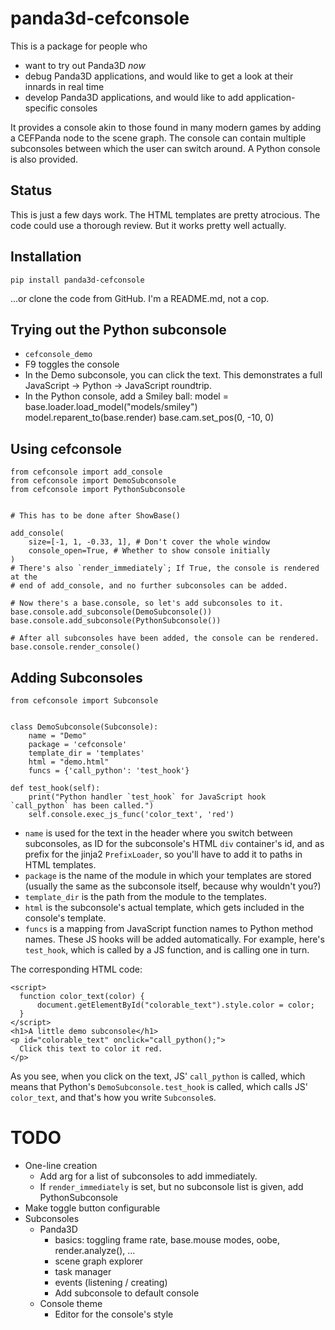 panda3d-cefconsole
==================

This is a package for people who

* want to try out Panda3D *now*
* debug Panda3D applications, and would like to get a look at their innards in
  real time
* develop Panda3D applications, and would like to add application-specific
  consoles

It provides a console akin to those found in many modern games by adding a
CEFPanda node to the scene graph. The console can contain multiple subconsoles
between which the user can switch around. A Python console is also provided.


Status
------

This is just a few days work. The HTML templates are pretty atrocious. The code
could use a thorough review. But it works pretty well actually.


Installation
------------

`pip install panda3d-cefconsole`

...or clone the code from GitHub. I'm a README.md, not a cop.


Trying out the Python subconsole
--------------------------------

* `cefconsole_demo`
* F9 toggles the console
* In the Demo subconsole, you can click the text. This demonstrates a full
  JavaScript -> Python -> JavaScript roundtrip.
* In the Python console, add a Smiley ball:
      model = base.loader.load_model("models/smiley")
      model.reparent_to(base.render)
      base.cam.set_pos(0, -10, 0)


Using cefconsole
----------------

    from cefconsole import add_console
    from cefconsole import DemoSubconsole
    from cefconsole import PythonSubconsole


    # This has to be done after ShowBase()

    add_console(
        size=[-1, 1, -0.33, 1], # Don't cover the whole window
        console_open=True, # Whether to show console initially
    )
    # There's also `render_immediately`; If True, the console is rendered at the
    # end of add_console, and no further subconsoles can be added.

    # Now there's a base.console, so let's add subconsoles to it.
    base.console.add_subconsole(DemoSubconsole())
    base.console.add_subconsole(PythonSubconsole())

    # After all subconsoles have been added, the console can be rendered.
    base.console.render_console()


Adding Subconsoles
------------------

    from cefconsole import Subconsole


    class DemoSubconsole(Subconsole):
        name = "Demo"
        package = 'cefconsole'
        template_dir = 'templates'
        html = "demo.html"
        funcs = {'call_python': 'test_hook'}

    def test_hook(self):
        print("Python handler `test_hook` for JavaScript hook `call_python` has been called.")
        self.console.exec_js_func('color_text', 'red')

* `name` is used for the text in the header where you switch between
   subconsoles, as ID for the subconsole's HTML `div` container's id, and as
   prefix for the jinja2 `PrefixLoader`, so you'll have to add it to paths in
   HTML templates.
* `package` is the name of the module in which your templates are stored
  (usually the same as the subconsole itself, because why wouldn't you?)
* `template_dir` is the path from the module to the templates.
* `html` is the subconsole's actual template, which gets included in the
  console's template.
* `funcs` is a mapping from JavaScript function names to Python method names.
  These JS hooks will be added automatically. For example, here's `test_hook`,
  which is called by a JS function, and is calling one in turn.

The corresponding HTML code:

    <script>
      function color_text(color) {
          document.getElementById("colorable_text").style.color = color;
      }
    </script>
    <h1>A little demo subconsole</h1>
    <p id="colorable_text" onclick="call_python();">
      Click this text to color it red.
    </p>

As you see, when you click on the text, JS' `call_python` is called, which
means that Python's `DemoSubconsole.test_hook` is called, which calls JS'
`color_text`, and that's how you write `Subconsole`s.


TODO
====

* One-line creation
  * Add arg for a list of subconsoles to add immediately.
  * If `render_immediately` is set, but no subconsole list is given, add
    PythonSubconsole
* Make toggle button configurable
* Subconsoles
  * Panda3D
    * basics: toggling frame rate, base.mouse modes, oobe, render.analyze(), ...
    * scene graph explorer
    * task manager
    * events (listening / creating)
    * Add subconsole to default console
  * Console theme
    * Editor for the console's style
